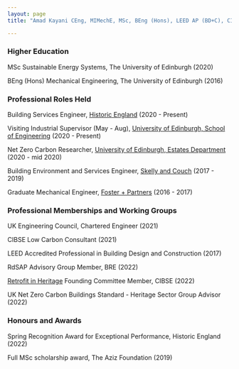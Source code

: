 ```yaml
---
layout: page
title: "Amad Kayani CEng, MIMechE, MSc, BEng (Hons), LEED AP (BD+C), CIBSE LCC"

---
```



### Higher Education 

MSc Sustainable Energy Systems, The University of Edinburgh (2020)

BEng (Hons) Mechanical Engineering, The University of Edinburgh (2016)

### Professional Roles Held

Building Services Engineer, [Historic England](https://historicengland.org.uk/) (2020 - Present)

Visiting Industrial Supervisor (May - Aug), [University of Edinburgh, School of Engineering](https://www.eng.ed.ac.uk) (2020 - Present)

Net Zero Carbon Researcher, [University of Edinburgh, Estates Department](https://www.ed.ac.uk/estates) (2020 - mid 2020)

Building Environment and Services Engineer, [Skelly and Couch](https://www.skellyandcouch.com/) (2017 - 2019)

Graduate Mechanical Engineer, [Foster + Partners](https://www.fosterandpartners.com/) (2016 - 2017)

### Professional Memberships and Working Groups

UK Engineering Council, Chartered Engineer (2021)

CIBSE Low Carbon Consultant (2021)

LEED Accredited Professional in Building Design and Construction (2017)

RdSAP Advisory Group Member, BRE (2022)

[Retrofit in Heritage](https://www.cibsejournal.com/cibse-news/cibse-launches-new-retrofit-group/) Founding Committee Member, CIBSE (2022)

UK Net Zero Carbon Buildings Standard - Heritage Sector Group Advisor (2022)

### Honours and Awards

Spring Recognition Award for Exceptional Performance, Historic England (2022)

Full MSc scholarship award, The Aziz Foundation (2019)


